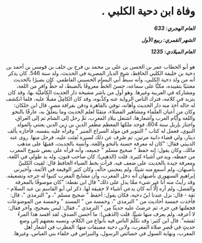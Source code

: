<h1 dir="rtl">وفاة ابن دحية الكلبي .</h1>

<h5 dir="rtl">العام الهجري:  633

الشهر القمري: ربيع الأول

العام الميلادي: 1235</h5>

<p dir="rtl">هو أبو الخطاب عمر بن الحسن بن علي بن محمد بن فرج بن خلف بن قومس بن أحمد بن دحية بن خليفة الكلبي الحافظ، شيخ الديار المصرية في الحديث، ولد سنة 546. كان يذكر أنه من ولد دحية الكلبي، وأنه سبطُ أبي البسام الحسيني الفاطمي. كان بصيرًا بالحديث معتنيًا بتقييده، مكبًّا على سماعه، حسنَ الحَطِّ معروفًا بالضبط، له حظٌّ وافر من اللغة، ومشاركة في العربية وغيرها. وهو أول من باشر مشيخة دار الحديث الكامليَّة بها، وقد كان يتزيد في كلامه، فترك الناس الرواية عنه وكذَّبوه، وقد كان الكامِلُ مقبلًا عليه، فلما انكشف له حاله أخذ منه دار الحديث وأهانه، توفي بالقاهرة ودفن بقرافة مصر، قال ابن خلكان: وكان من أعيان العلماء ومشاهير الفضلاء، متقنًا لعلم الحديث وما يتعلَّقُ به، عارفًا بالنحو واللغة وأيَّام العرب وأشعارها، اشتغل ببلادِ المغرِب، ثمَّ رحل إلى الشام ثم إلى العراق، واجتاز بإربل سنة 604، فوجد ملكها المعظم مظفر الدين بن زين الدين يعتني بالمولد النبوي، فعمل له كتاب " التنوير في مولد السراج المنير " وقرأه عليه بنفسه، فأجازه بألف دينار، ولي قضاء دانية مرتين، ثم صُرِف عن ذلك لسيرة نُعِتَت عليه، فرحل منها. روى عنه الدبيثي فقال: "كان له معرفة حسنة بالنحو واللغة، وأنسة بالحديث، فقيهًا على مذهب مالك، وكان يقول: إنه حفظ " صحيح مسلم " جميعه، وأنه قرأه على بعض شيوخ المغرب من حفظه، ويدعي أشياء كثيرة. قلت (الذهبي): كان صاحب فنون، وله يد طولي في اللغة، ومعرفة جيدة بالحديث على ضعف فيه. قرأت بخط الضياء الحافظ قال: لقيت الكلبيَّ بأصبهان، ولم أسمع منه شيئًا، ولم يعجبني حالُه، وكان كثير الوقيعة في الأئمة، وأخبرني إبراهيم السنهوري بأصبهان أنه دخل المغرب، وأن مشايخ المغرب كتبوا له جرحه وتضعيفَه. وقد رأيتُ منه أنا غير شيء ممَّا يدل على ذلك" قال ابن نقطة: "كان موصوفًا بالمعرفة والفضل، ولم أره إلَّا أنه كان يدعي أشياء لا حقيقة لها. ذكر لي أبو القاسم بن عبد السلام - ثقة - قال: نزل عندنا ابنُ دحية، فكان يقول: أحفظ " صحيح مسلم "، و" الترمذي "، قال: فأخذت خمسة أحاديث من " الترمذي "، وخمسة من " المسند " وخمسة من الموضوعات فجعلتها في جزء، ثم عرضتُ عليه حديثًا مِن " الترمذي "، فقال: ليس بصحيح، وآخر فقال: لا أعرفه. ولم يعرف منها شيئًا. قلت (الذهبي): ما أحسن الصدق، لقد أفسد هذا المرءُ نَفسَه". قال ابن كثير: وقد تكلَّمَ الناس فيه بأنواع من الكلام، ونسبه بعضهم إلى وضعِ حديثٍ في قَصرِ صلاة المغرب، ولابن دحية مصنفات منها: المطرب في أشعار أهل المغرب، ونهاية السول في خصائص الرسول، والنبراس في خلفاء بني العباس، وغيرها.</p></br>
